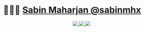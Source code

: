 # 👨🏻‍💻 [Sabin Maharjan @sabinmhx](sabin-maharjan.com.np)
<p align="center">
  <a href="https://linkedin.com/in/sabinmhx">
    <img src="https://skillicons.dev/icons?i=linkedin" />
  </a>
  <a href="https://twitter.com/sabinmhx">
    <img src="https://skillicons.dev/icons?i=twitter" />
  </a>
  <a href="https://instagram.com/sabinmhx">
    <img src="https://skillicons.dev/icons?i=instagram" />
  </a>
</p>
